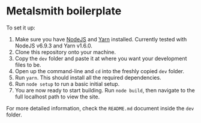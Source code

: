 # Metalsmith boilerplate

To set it up:

1. Make sure you have [NodeJS](http://nodejs.org) and [Yarn](http://yarnpkg.com/) installed. Currently tested with NodeJS v6.9.3 and Yarn v1.6.0.
2. Clone this repository onto your machine.
3. Copy the `dev` folder and paste it at where you want your development files to be.
4. Open up the command-line and `cd` into the freshly copied `dev` folder.
5. Run `yarn`. This should install all the required dependencies.
6. Run `node setup` to run a basic initial setup.
7. You are now ready to start building. Run `node build`, then navigate to the full localhost path to view the site.

For more detailed information, check the `README.md` document inside the `dev` folder.